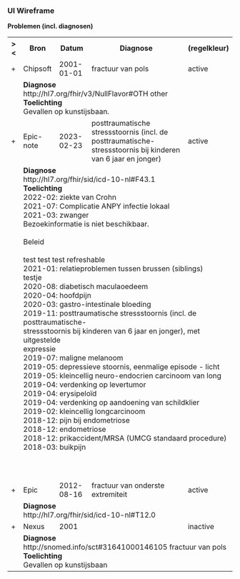 ### UI Wireframe
<b>Problemen (incl. diagnosen)</b>
<table class="grid">
<tbody>
<tr><th>&gt;&lt;</th>
<th>
Bron
</th>
<th>
Datum
</th>
<th>
Diagnose
</th>
<th>
(regelkleur)
</th>
</tr>
<tr><td>+</td>
<td>
Chipsoft
</td>
<td>
2001-01-01
</td>
<td>
fractuur van pols
</td>
<td>
active
</td>
</tr><tr><td></td><td colspan=4>
<b>Diagnose</b><br/>
http://hl7.org/fhir/v3/NullFlavor#OTH other<br/>
<b>Toelichting</b><br/>
Gevallen op kunstijsbaan.<br/>
</td></tr>
<tr><td>+</td>
<td>
Epic-note
</td>
<td>
2023-02-23
</td>
<td>
posttraumatische stressstoornis (incl. de posttraumatische-stressstoornis bij kinderen van 6 jaar en jonger)
</td>
<td>
active
</td>
</tr><tr><td></td><td colspan=4>
<b>Diagnose</b><br/>
http://hl7.org/fhir/sid/icd-10-nl#F43.1 <br/>
<b>Toelichting</b><br/>
2022-02: ziekte van Crohn<br/>2021-07: Complicatie ANPY infectie lokaal<br/>2021-03: zwanger<br/>  Bezoekinformatie is niet beschikbaar. <br/>  <br/>  Beleid <br/>  <br/>  test test test refreshable<br/>2021-01: relatieproblemen tussen brussen (siblings)<br/>  testje<br/>2020-08: diabetisch maculaoedeem<br/>2020-04: hoofdpijn<br/>2020-03: gastro-intestinale bloeding<br/>2019-11: posttraumatische stressstoornis (incl. de posttraumatische-<br/>stressstoornis bij kinderen van 6 jaar en jonger), met uitgestelde <br/>expressie<br/>2019-07: maligne melanoom<br/>2019-05: depressieve stoornis, eenmalige episode - licht<br/>2019-05: kleincellig neuro-endocrien carcinoom van long<br/>2019-04: verdenking op levertumor<br/>2019-04: erysipeloïd<br/>2019-04: verdenking op aandoening van schildklier<br/>2019-02: kleincellig longcarcinoom<br/>2018-12: pijn bij endometriose<br/>2018-12: endometriose<br/>2018-12: prikaccident/MRSA (UMCG standaard procedure)<br/>2018-03: buikpijn<br/><br/><br/><br/>
</td></tr>
<tr><td>+</td>
<td>
Epic
</td>
<td>
2012-08-16
</td>
<td>
fractuur van onderste extremiteit
</td>
<td>
active
</td>
</tr><tr><td></td><td colspan=4>
<b>Diagnose</b><br/>
http://hl7.org/fhir/sid/icd-10-nl#T12.0 <br/>
</td></tr>
<tr><td>+</td>
<td>
Nexus
</td>
<td>
2001
</td>
<td>

</td>
<td>
inactive
</td>
</tr><tr><td></td><td colspan=4>
<b>Diagnose</b><br/>
http://snomed.info/sct#31641000146105 fractuur van pols<br/>
<b>Toelichting</b><br/>
Gevallen op kunstijsbaan<br/>
</td></tr>
</tbody>
</table>